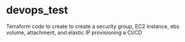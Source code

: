 # devops_test
Terraform code to create to create a security group, EC2 instance, ebs volume, attachment, and elastic IP provisioning a CI/CD 

